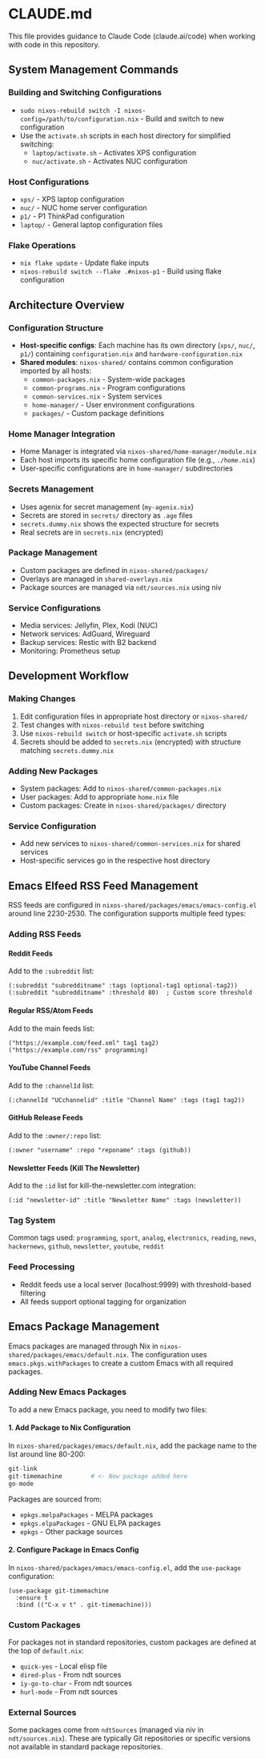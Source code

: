 # CLAUDE.md

This file provides guidance to Claude Code (claude.ai/code) when working with code in this repository.

## System Management Commands

### Building and Switching Configurations
- `sudo nixos-rebuild switch -I nixos-config=/path/to/configuration.nix` - Build and switch to new configuration
- Use the `activate.sh` scripts in each host directory for simplified switching:
  - `laptop/activate.sh` - Activates XPS configuration
  - `nuc/activate.sh` - Activates NUC configuration

### Host Configurations
- `xps/` - XPS laptop configuration
- `nuc/` - NUC home server configuration  
- `p1/` - P1 ThinkPad configuration
- `laptop/` - General laptop configuration files

### Flake Operations
- `nix flake update` - Update flake inputs
- `nixos-rebuild switch --flake .#nixos-p1` - Build using flake configuration

## Architecture Overview

### Configuration Structure
- **Host-specific configs**: Each machine has its own directory (`xps/`, `nuc/`, `p1/`) containing `configuration.nix` and `hardware-configuration.nix`
- **Shared modules**: `nixos-shared/` contains common configuration imported by all hosts:
  - `common-packages.nix` - System-wide packages
  - `common-programs.nix` - Program configurations
  - `common-services.nix` - System services
  - `home-manager/` - User environment configurations
  - `packages/` - Custom package definitions

### Home Manager Integration
- Home Manager is integrated via `nixos-shared/home-manager/module.nix`
- Each host imports its specific home configuration file (e.g., `./home.nix`)
- User-specific configurations are in `home-manager/` subdirectories

### Secrets Management
- Uses agenix for secret management (`my-agenix.nix`)
- Secrets are stored in `secrets/` directory as `.age` files
- `secrets.dummy.nix` shows the expected structure for secrets
- Real secrets are in `secrets.nix` (encrypted)

### Package Management
- Custom packages are defined in `nixos-shared/packages/`
- Overlays are managed in `shared-overlays.nix`
- Package sources are managed via `ndt/sources.nix` using niv

### Service Configurations
- Media services: Jellyfin, Plex, Kodi (NUC)
- Network services: AdGuard, Wireguard
- Backup services: Restic with B2 backend
- Monitoring: Prometheus setup

## Development Workflow

### Making Changes
1. Edit configuration files in appropriate host directory or `nixos-shared/`
2. Test changes with `nixos-rebuild test` before switching
3. Use `nixos-rebuild switch` or host-specific `activate.sh` scripts
4. Secrets should be added to `secrets.nix` (encrypted) with structure matching `secrets.dummy.nix`

### Adding New Packages
- System packages: Add to `nixos-shared/common-packages.nix`
- User packages: Add to appropriate `home.nix` file
- Custom packages: Create in `nixos-shared/packages/` directory

### Service Configuration
- Add new services to `nixos-shared/common-services.nix` for shared services
- Host-specific services go in the respective host directory

## Emacs Elfeed RSS Feed Management

RSS feeds are configured in `nixos-shared/packages/emacs/emacs-config.el` around line 2230-2530. The configuration supports multiple feed types:

### Adding RSS Feeds

#### Reddit Feeds
Add to the `:subreddit` list:
```elisp
(:subreddit "subredditname" :tags (optional-tag1 optional-tag2))
(:subreddit "subredditname" :threshold 80)  ; Custom score threshold
```

#### Regular RSS/Atom Feeds
Add to the main feeds list:
```elisp
("https://example.com/feed.xml" tag1 tag2)
("https://example.com/rss" programming)
```

#### YouTube Channel Feeds
Add to the `:channelId` list:
```elisp
(:channelId "UCchannelid" :title "Channel Name" :tags (tag1 tag2))
```

#### GitHub Release Feeds
Add to the `:owner/:repo` list:
```elisp
(:owner "username" :repo "reponame" :tags (github))
```

#### Newsletter Feeds (Kill The Newsletter)
Add to the `:id` list for kill-the-newsletter.com integration:
```elisp
(:id "newsletter-id" :title "Newsletter Name" :tags (newsletter))
```

### Tag System
Common tags used: `programming`, `sport`, `analog`, `electronics`, `reading`, `news`, `hackernews`, `github`, `newsletter`, `youtube`, `reddit`

### Feed Processing
- Reddit feeds use a local server (localhost:9999) with threshold-based filtering
- All feeds support optional tagging for organization

## Emacs Package Management

Emacs packages are managed through Nix in `nixos-shared/packages/emacs/default.nix`. The configuration uses `emacs.pkgs.withPackages` to create a custom Emacs with all required packages.

### Adding New Emacs Packages

To add a new Emacs package, you need to modify two files:

#### 1. Add Package to Nix Configuration
In `nixos-shared/packages/emacs/default.nix`, add the package name to the list around line 80-200:
```nix
git-link
git-timemachine        # <- New package added here
go-mode
```

Packages are sourced from:
- `epkgs.melpaPackages` - MELPA packages
- `epkgs.elpaPackages` - GNU ELPA packages  
- `epkgs` - Other package sources

#### 2. Configure Package in Emacs Config
In `nixos-shared/packages/emacs/emacs-config.el`, add the `use-package` configuration:
```elisp
(use-package git-timemachine
  :ensure t
  :bind (("C-x v t" . git-timemachine)))
```

### Custom Packages
For packages not in standard repositories, custom packages are defined at the top of `default.nix`:
- `quick-yes` - Local elisp file
- `dired-plus` - From ndt sources
- `iy-go-to-char` - From ndt sources
- `hurl-mode` - From ndt sources

### External Sources
Some packages come from `ndtSources` (managed via niv in `ndt/sources.nix`). These are typically Git repositories or specific versions not available in standard package repositories.